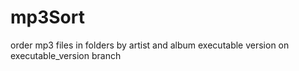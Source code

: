 # mp3Sort
order mp3 files in folders by artist and album
executable version on executable_version branch